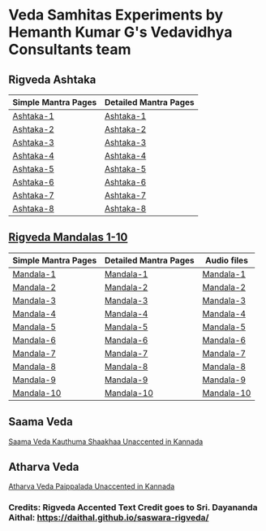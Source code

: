 # Veda Samhitas Experiments by Hemanth Kumar G's Vedavidhya Consultants team

## Rigveda Ashtaka

| Simple  Mantra Pages      | Detailed Mantra Pages |
| ----------- | ----------- |
| [Ashtaka-1](Kannada/Ashtaka/Ashtaka-1-kannada(Simple).html) | [Ashtaka-1](Kannada/Ashtaka/Ashtaka-1-kannada(Detail).html) |
| [Ashtaka-2](Kannada/Ashtaka/Ashtaka-2-kannada(Simple).html) | [Ashtaka-2](Kannada/Ashtaka/Ashtaka-2-kannada(Detail).html) |
| [Ashtaka-3](Kannada/Ashtaka/Ashtaka-3-kannada(Simple).html) | [Ashtaka-3](Kannada/Ashtaka/Ashtaka-3-kannada(Detail).html) |
| [Ashtaka-4](Kannada/Ashtaka/Ashtaka-4-kannada(Simple).html) | [Ashtaka-4](Kannada/Ashtaka/Ashtaka-4-kannada(Detail).html) |
| [Ashtaka-5](Kannada/Ashtaka/Ashtaka-5-kannada(Simple).html) | [Ashtaka-5](Kannada/Ashtaka/Ashtaka-5-kannada(Detail).html) |
| [Ashtaka-6](Kannada/Ashtaka/Ashtaka-6-kannada(Simple).html) | [Ashtaka-6](Kannada/Ashtaka/Ashtaka-6-kannada(Detail).html) |
| [Ashtaka-7](Kannada/Ashtaka/Ashtaka-7-kannada(Simple).html) | [Ashtaka-7](Kannada/Ashtaka/Ashtaka-7-kannada(Detail).html) |
| [Ashtaka-8](Kannada/Ashtaka/Ashtaka-8-kannada(Simple).html) | [Ashtaka-8](Kannada/Ashtaka/Ashtaka-8-kannada(Detail).html) |

## [Rigveda Mandalas 1-10](Kannada/Mandala/Mandalas-1-10-kannada(Simple).html)

| Simple  Mantra Pages      | Detailed Mantra Pages | Audio files |
| ----------- | ----------- | ----------- |
| [Mandala-1](Kannada/Mandala/Mandala-1-kannada(Simple).html) | [Mandala-1](Kannada/Mandala/Mandala-1-kannada(Detail).html) | [Mandala-1](https://www.aurobindo.ru/workings/matherials/rigveda/audio_01.htm) |
| [Mandala-2](Kannada/Mandala/Mandala-2-kannada(Simple).html) | [Mandala-2](Kannada/Mandala/Mandala-2-kannada(Detail).html) | [Mandala-2](https://www.aurobindo.ru/workings/matherials/rigveda/audio_02.htm) |
| [Mandala-3](Kannada/Mandala/Mandala-3-kannada(Simple).html) | [Mandala-3](Kannada/Mandala/Mandala-3-kannada(Detail).html) | [Mandala-3](https://www.aurobindo.ru/workings/matherials/rigveda/audio_03.htm) |
| [Mandala-4](Kannada/Mandala/Mandala-4-kannada(Simple).html) | [Mandala-4](Kannada/Mandala/Mandala-4-kannada(Detail).html) | [Mandala-4](https://www.aurobindo.ru/workings/matherials/rigveda/audio_04.htm) |
| [Mandala-5](Kannada/Mandala/Mandala-5-kannada(Simple).html) | [Mandala-5](Kannada/Mandala/Mandala-5-kannada(Detail).html) | [Mandala-5](https://www.aurobindo.ru/workings/matherials/rigveda/audio_05.htm) |
| [Mandala-6](Kannada/Mandala/Mandala-6-kannada(Simple).html) | [Mandala-6](Kannada/Mandala/Mandala-6-kannada(Detail).html) | [Mandala-6](https://www.aurobindo.ru/workings/matherials/rigveda/audio_06.htm) |
| [Mandala-7](Kannada/Mandala/Mandala-7-kannada(Simple).html) | [Mandala-7](Kannada/Mandala/Mandala-7-kannada(Detail).html) | [Mandala-7](https://www.aurobindo.ru/workings/matherials/rigveda/audio_07.htm) |
| [Mandala-8](Kannada/Mandala/Mandala-8-kannada(Simple).html) | [Mandala-8](Kannada/Mandala/Mandala-8-kannada(Detail).html) | [Mandala-8](https://www.aurobindo.ru/workings/matherials/rigveda/audio_08.htm) |
| [Mandala-9](Kannada/Mandala/Mandala-9-kannada(Simple).html) | [Mandala-9](Kannada/Mandala/Mandala-9-kannada(Detail).html) | [Mandala-9](https://www.aurobindo.ru/workings/matherials/rigveda/audio_09.htm) |
| [Mandala-10](Kannada/Mandala/Mandala-10-kannada(Simple).html) | [Mandala-10](Kannada/Mandala/Mandala-10-kannada(Detail).html) | [Mandala-10](https://www.aurobindo.ru/workings/matherials/rigveda/audio_10.htm) |

## Saama Veda

[Saama Veda Kauthuma Shaakhaa Unaccented in Kannada](Saama/Saama-Kauthuma-Samhita.html)

## Atharva Veda

[Atharva Veda Paippalada Unaccented in Kannada](Atharva/Atharva-Paippalaada-Samhita-Niswara.html)

### Credits: Rigveda Accented Text Credit goes to Sri. Dayananda Aithal: https://daithal.github.io/saswara-rigveda/
